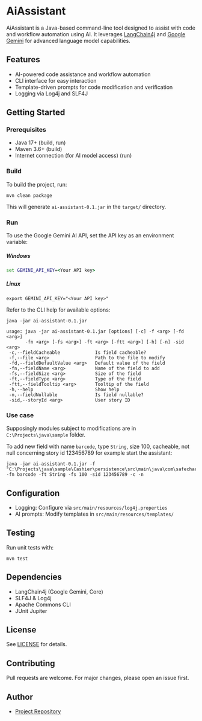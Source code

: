 # AiAssistant

AiAssistant is a Java-based command-line tool designed to assist with code and workflow automation using AI. It leverages [LangChain4j](https://github.com/langchain4j/langchain4j)
and [Google Gemini](https://ai.google.dev/gemini-api/docs) for advanced language model capabilities.

## Features

- AI-powered code assistance and workflow automation
- CLI interface for easy interaction
- Template-driven prompts for code modification and verification
- Logging via Log4j and SLF4J

## Getting Started

### Prerequisites

- Java 17+ (build, run)
- Maven 3.6+ (build)
- Internet connection (for AI model access) (run)

### Build

To build the project, run:
```
mvn clean package
```

This will generate `ai-assistant-0.1.jar` in the `target/` directory.

### Run

To use the Google Gemini AI API, set the API key as an environment variable:

##### Windows
```cmd
set GEMINI_API_KEY=<Your API key>
```

##### Linux
```shell
export GEMINI_API_KEY="<Your API key>"
```

Refer to the CLI help for available options:
```
java -jar ai-assistant-0.1.jar
```

```
usage: java -jar ai-assistant-0.1.jar [options] [-c] -f <arg> [-fd <arg>]
       -fn <arg> [-fs <arg>] -ft <arg> [-ftt <arg>] [-h] [-n] -sid <arg>
 -c,--fieldCacheable             Is field cacheable?
 -f,--file <arg>                 Path to the file to modify
 -fd,--fieldDefaultValue <arg>   Default value of the field
 -fn,--fieldName <arg>           Name of the field to add
 -fs,--fieldSize <arg>           Size of the field
 -ft,--fieldType <arg>           Type of the field
 -ftt,--fieldTooltip <arg>       Tooltip of the field
 -h,--help                       Show help
 -n,--fieldNullable              Is field nullable?
 -sid,--storyId <arg>            User story ID
```

### Use case

Supposingly modules subject to modifications are in `C:\Projects\java\sample` folder.

To add new field with name `barcode`, type `String`, size 100, cacheable, not null concerning story id 123456789 for example
start the assistant:
```
java -jar ai-assistant-0.1.jar -f "C:\Projects\java\sample\Cashier\persistence\src\main\java\com\safecharge\ppp\persistence\dto\entities\MerchantSite.java" -fn barcode -ft String -fs 100 -sid 123456789 -c -n
```

## Configuration

- Logging: Configure via `src/main/resources/log4j.properties`
- AI prompts: Modify templates in `src/main/resources/templates/`

## Testing

Run unit tests with:
```
mvn test
```

## Dependencies

- LangChain4j (Google Gemini, Core)
- SLF4J & Log4j
- Apache Commons CLI
- JUnit Jupiter

## License

See [LICENSE](https://github.com/radtonev/struts_no_more/blob/a2109ddc432d5205da6047563152fa63110c596b/LICENSE) for details.

## Contributing

Pull requests are welcome. For major changes, please open an issue first.

## Author

- [Project Repository](https://github.com/radtonev/struts_no_more)
